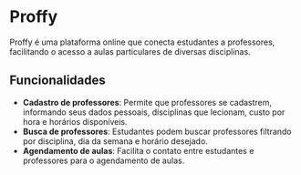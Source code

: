 # Proffy

Proffy é uma plataforma online que conecta estudantes a professores, facilitando o acesso a aulas particulares de diversas disciplinas.

## Funcionalidades

- **Cadastro de professores**: Permite que professores se cadastrem, informando seus dados pessoais, disciplinas que lecionam, custo por hora e horários disponíveis.
- **Busca de professores**: Estudantes podem buscar professores filtrando por disciplina, dia da semana e horário desejado.
- **Agendamento de aulas**: Facilita o contato entre estudantes e professores para o agendamento de aulas.

